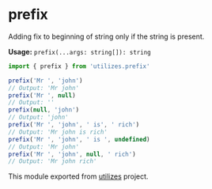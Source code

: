 # prefix

Adding fix to beginning of string only if the string is present.

**Usage:** `prefix(...args: string[]): string`

```typescript
import { prefix } from 'utilizes.prefix'

prefix('Mr ', 'john')
// Output: 'Mr john'
prefix('Mr ', null)
// Output: ''
prefix(null, 'john')
// Output: 'john'
prefix('Mr ', 'john', ' is', ' rich')
// Output: 'Mr john is rich'
prefix('Mr ', 'john', ' is ', undefined)
// Output: 'Mr john'
prefix('Mr ', 'john', null, ' rich')
// Output: 'Mr john rich'
```

<!-- *keywords [] *keywordsend -->



This module exported from [utilizes](https://www.npmjs.com/package/utilizes) project.